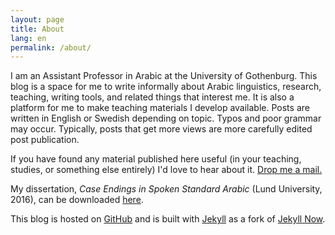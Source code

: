 ```yaml
---
layout: page
title: About
lang: en
permalink: /about/
---
```


I am an Assistant Professor in Arabic at the University of Gothenburg. This blog is a space for me to write informally about Arabic linguistics, research, teaching, writing tools, and related things that interest me. It is also a platform for me to make teaching materials I develop available. Posts are written in English or Swedish depending on topic. Typos and poor grammar may occur. Typically, posts that get more views are more carefully edited post publication.

If you have found any material published here useful (in your teaching, studies, or something else entirely) I'd love to hear about it. [Drop me a mail.](<mailto:andreas.hallberg@sprak.gu.se>)

My dissertation, *Case Endings in Spoken Standard Arabic* (Lund University, 2016), can be downloaded [here](https://lup.lub.lu.se/search/publication/530e5fe6-ec77-4e84-9a45-0935598e86a8).

This blog is hosted on [GitHub](www.github.com) and is built with [Jekyll](https://jekyllrb.com/) as a fork of [Jekyll Now](http://www.jekyllnow.com/).

